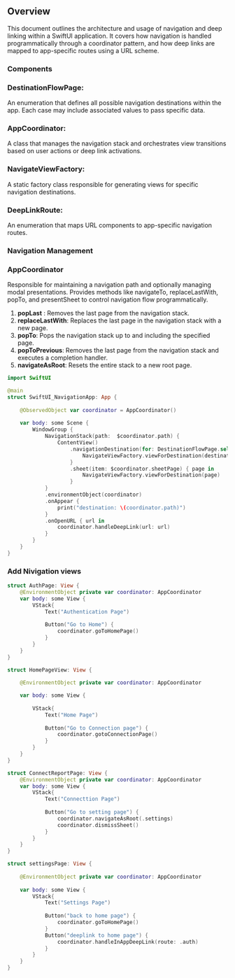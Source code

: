 ## Overview
This document outlines the architecture and usage of navigation and deep linking within a SwiftUI application. It covers how navigation is handled programmatically through a coordinator pattern, and how deep links are mapped to app-specific routes using a URL scheme.

### Components
### DestinationFlowPage: 
An enumeration that defines all possible navigation destinations within the app. Each case may include associated values to pass specific data.

### AppCoordinator: 
A class that manages the navigation stack and orchestrates view transitions based on user actions or deep link activations.

### NavigateViewFactory: 
A static factory class responsible for generating views for specific navigation destinations.

### DeepLinkRoute: 
An enumeration that maps URL components to app-specific navigation routes.

### Navigation Management
### AppCoordinator

Responsible for maintaining a navigation path and optionally managing modal presentations.
Provides methods like navigateTo, replaceLastWith, popTo, and presentSheet to control navigation flow programmatically.

1. **popLast** : Removes the last page from the navigation stack.
2. **replaceLastWith**: Replaces the last page in the navigation stack with a new page.
3. **popTo**: Pops the navigation stack up to and including the specified page.
4. **popToPrevious**: Removes the last page from the navigation stack and executes a completion handler.
5. **navigateAsRoot**: Resets the entire stack to a new root page.

``` swift 
import SwiftUI

@main
struct SwiftUI_NavigationApp: App {
    
    @ObservedObject var coordinator = AppCoordinator()
    
    var body: some Scene {
        WindowGroup {
            NavigationStack(path:  $coordinator.path) {
                ContentView()
                    .navigationDestination(for: DestinationFlowPage.self) { destination in
                        NavigateViewFactory.viewForDestination(destination)
                    }
                    .sheet(item: $coordinator.sheetPage) { page in
                        NavigateViewFactory.viewForDestination(page)
                    }
            }
            .environmentObject(coordinator)
            .onAppear {
                print("destination: \(coordinator.path)")
            }
            .onOpenURL { url in
                coordinator.handleDeepLink(url: url)
            }
        }
    }
}

```

### Add Nivigation views
``` swift
struct AuthPage: View {
    @EnvironmentObject private var coordinator: AppCoordinator
    var body: some View {
        VStack{
            Text("Authentication Page")
            
            Button("Go to Home") {
                coordinator.goToHomePage()
            }
        }
    }
}
```
```swift
struct HomePageView: View {
    
    @EnvironmentObject private var coordinator: AppCoordinator

    var body: some View {
    
        VStack{
            Text("Home Page")
            
            Button("Go to Connection page") {
                coordinator.gotoConnectionPage()
            }
        }
    }
}
``` 

```swift
struct ConnectReportPage: View {
    @EnvironmentObject private var coordinator: AppCoordinator
    var body: some View {
        VStack{
            Text("Connecttion Page")
            
            Button("Go to setting page") {
                coordinator.navigateAsRoot(.settings)
                coordinator.dismissSheet()
            }
        }
    }
}
```
```swift
struct settingsPage: View {
    
    @EnvironmentObject private var coordinator: AppCoordinator
    
    var body: some View {
        VStack{
            Text("Settings Page")
            
            Button("back to home page") {
                coordinator.goToHomePage()
            }
            Button("deeplink to home page") {
                coordinator.handleInAppDeepLink(route: .auth)
            }
        }
    }
}
```


